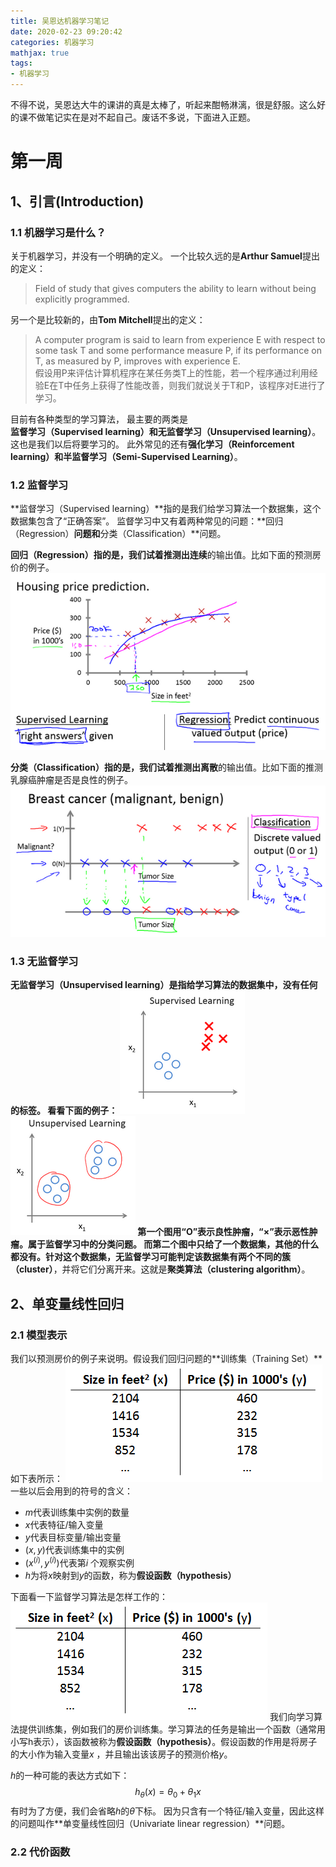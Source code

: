 ```yaml
---
title: 吴恩达机器学习笔记
date: 2020-02-23 09:20:42
categories: 机器学习
mathjax: true
tags:
- 机器学习
---
```

不得不说，吴恩达大牛的课讲的真是太棒了，听起来酣畅淋漓，很是舒服。这么好的课不做笔记实在是对不起自己。废话不多说，下面进入正题。
<!--more-->

第一周
======
1、引言(Introduction)
------
### 1.1 机器学习是什么？
关于机器学习，并没有一个明确的定义。
一个比较久远的是**Arthur Samuel**提出的定义：
> Field of study that gives computers the ability to learn without being explicitly programmed.

另一个是比较新的，由**Tom Mitchell**提出的定义：
> A computer program is said to learn from experience E with respect to some task T and some performance measure P, if its performance on T, as measured by P, improves with experience E.<br>
假设用P来评估计算机程序在某任务类T上的性能，若一个程序通过利用经验E在T中任务上获得了性能改善，则我们就说关于T和P，该程序对E进行了学习。

目前有各种类型的学习算法， 最主要的两类是**监督学习（Supervised learning）**和**无监督学习（Unsupervised learning）**。这也是我们以后将要学习的。
此外常见的还有**强化学习（Reinforcement learning）**和**半监督学习（Semi-Supervised Learning）**。

### 1.2 监督学习
**监督学习（Supervised learning）**指的是我们给学习算法一个数据集，这个数据集包含了“正确答案”。
监督学习中又有着两种常见的问题：**回归（Regression）**问题和**分类（Classification）**问题。

**回归（Regression）**指的是，我们试着推测出**连续**的输出值。比如下面的预测房价的例子。
![](吴恩达机器学习笔记/week1/图1-1.png)

**分类（Classification）**指的是，我们试着推测出**离散**的输出值。比如下面的推测乳腺癌肿瘤是否是良性的例子。
![](吴恩达机器学习笔记/week1/图1-2.png)

### 1.3 无监督学习
**无监督学习（Unsupervised learning）**是指给学习算法的数据集中，没有任何的标签。
看看下面的例子：
![](吴恩达机器学习笔记/week1/图1-3.png)
![](吴恩达机器学习笔记/week1/图1-4.png)
第一个图用“O”表示良性肿瘤，“×”表示恶性肿瘤。属于监督学习中的分类问题。
而第二个图中只给了一个数据集，其他的什么都没有。针对这个数据集，无监督学习可能判定该数据集有两个不同的**簇（cluster）**，并将它们分离开来。这就是**聚类算法（clustering algorithm）**。

2、单变量线性回归
------
### 2.1 模型表示
我们以预测房价的例子来说明。假设我们回归问题的**训练集（Training Set）**如下表所示：
![](吴恩达机器学习笔记/week1/图1-5.png)
一些以后会用到的符号的含义：
+ $m$代表训练集中实例的数量
+ $x$代表特征/输入变量
+ $y$代表目标变量/输出变量
+ $\left( x,y \right)$代表训练集中的实例
+ $(x^{(i)},y^{(i)})$代表第$i$ 个观察实例
+ $h$为将$x$映射到$y$的函数，称为**假设函数（hypothesis）**

下面看一下监督学习算法是怎样工作的：
![](吴恩达机器学习笔记/week1/图1-5.png)
我们向学习算法提供训练集，例如我们的房价训练集。学习算法的任务是输出一个函数（通常用小写h表示），该函数被称为**假设函数（hypothesis）**。假设函数的作用是将房子的大小作为输入变量$x$ ，并且输出该该房子的预测价格$y$。

$h$的一种可能的表达方式如下：
$$h_\theta \left( x \right)=\theta_{0} + \theta_{1}x$$
有时为了方便，我们会省略$h$的$\theta$下标。
因为只含有一个特征/输入变量，因此这样的问题叫作**单变量线性回归（Univariate linear regression）**问题。

### 2.2 代价函数
